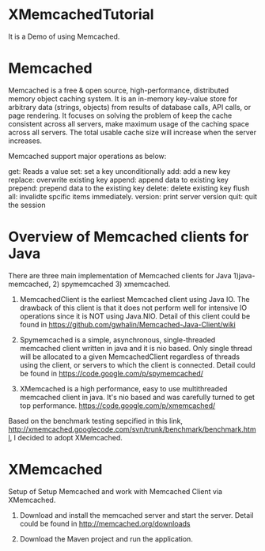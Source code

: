 # XMemcachedTutorial

It is a Demo of using Memcached.

# Memcached
Memcached is a free & open source, high-performance, distributed memory object caching system. It is an in-memory key-value store for arbitrary data (strings, objects) from results of database calls, API calls, or page rendering. It focuses on solving the problem of keep the cache consistent across all servers, make maximum usage of the caching space across all servers. The total usable cache size will increase when the server increases.

Memcached support major operations as below:

get: Reads a value
set: set a key unconditionally
add: add a new key
replace: overwrite existing key
append: append data to existing key
prepend: prepend data to the existing key
delete: delete existing key
flush all: invalidte spcific items immediately.
version: print server version
quit: quit the session

# Overview of Memcached clients for Java 

There are three main implementation of Memcached clients for Java
1)java-memcached, 2) spymemcached 3) xmemcached.

1) MemcachedClient is the earliest Memcached client using Java IO. The drawback of this client is that it does not perform well for intensive IO operations since it is NOT using Java.NIO. Detail of this client could be found in https://github.com/gwhalin/Memcached-Java-Client/wiki

2) Spymemcached is a simple, asynchronous, single-threaded memcached client written in java and it is nio based. Only single thread will  be allocated to a given MemcachedClient regardless of threads using the client, or servers to which the client is connected. Detail could be found in https://code.google.com/p/spymemcached/

3) XMemcached is a high performance, easy to use multithreaded memcached client in java. It's nio based and was carefully turned to get top performance.  https://code.google.com/p/xmemcached/

Based on the benchmark testing sepcified in this link, http://xmemcached.googlecode.com/svn/trunk/benchmark/benchmark.html, I decided to adopt XMemcached.

# XMemcached 
Setup of Setup Memcached and work with Memcached Client via XMemcached. 

1) Download and install the memcached server and start the server. Detail could be found in  http://memcached.org/downloads

2) Download the Maven project and run the application.

